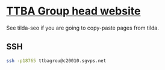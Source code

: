 # [TTBA Group head website](https://ttbagroup.github.io)

See tilda-seo if you are going to copy-paste pages from tilda.

## SSH
```sh
ssh -p18765 ttbagrou@c20010.sgvps.net
```
